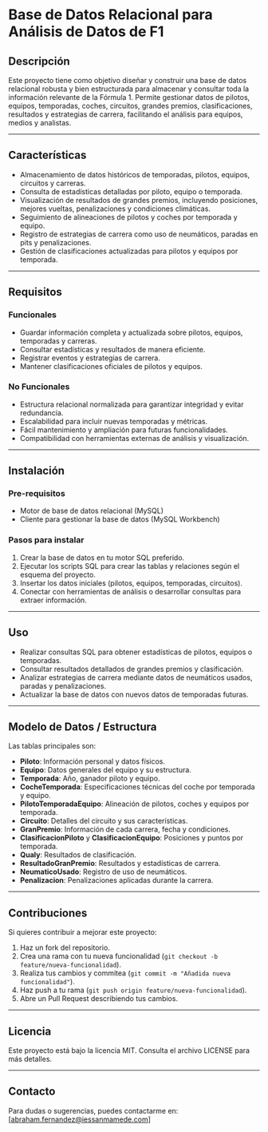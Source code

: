 # Base de Datos Relacional para Análisis de Datos de F1

## Descripción
Este proyecto tiene como objetivo diseñar y construir una base de datos relacional robusta y bien estructurada para almacenar y consultar toda la información relevante de la Fórmula 1. Permite gestionar datos de pilotos, equipos, temporadas, coches, circuitos, grandes premios, clasificaciones, resultados y estrategias de carrera, facilitando el análisis para equipos, medios y analistas.

---

## Características
- Almacenamiento de datos históricos de temporadas, pilotos, equipos, circuitos y carreras.
- Consulta de estadísticas detalladas por piloto, equipo o temporada.
- Visualización de resultados de grandes premios, incluyendo posiciones, mejores vueltas, penalizaciones y condiciones climáticas.
- Seguimiento de alineaciones de pilotos y coches por temporada y equipo.
- Registro de estrategias de carrera como uso de neumáticos, paradas en pits y penalizaciones.
- Gestión de clasificaciones actualizadas para pilotos y equipos por temporada.

---

## Requisitos

### Funcionales
- Guardar información completa y actualizada sobre pilotos, equipos, temporadas y carreras.
- Consultar estadísticas y resultados de manera eficiente.
- Registrar eventos y estrategias de carrera.
- Mantener clasificaciones oficiales de pilotos y equipos.

### No Funcionales
- Estructura relacional normalizada para garantizar integridad y evitar redundancia.
- Escalabilidad para incluir nuevas temporadas y métricas.
- Fácil mantenimiento y ampliación para futuras funcionalidades.
- Compatibilidad con herramientas externas de análisis y visualización.

---

## Instalación

### Pre-requisitos
- Motor de base de datos relacional (MySQL)
- Cliente para gestionar la base de datos (MySQL Workbench)

### Pasos para instalar
1. Crear la base de datos en tu motor SQL preferido.
2. Ejecutar los scripts SQL para crear las tablas y relaciones según el esquema del proyecto.
3. Insertar los datos iniciales (pilotos, equipos, temporadas, circuitos).
4. Conectar con herramientas de análisis o desarrollar consultas para extraer información.

---

## Uso

- Realizar consultas SQL para obtener estadísticas de pilotos, equipos o temporadas.
- Consultar resultados detallados de grandes premios y clasificación.
- Analizar estrategias de carrera mediante datos de neumáticos usados, paradas y penalizaciones.
- Actualizar la base de datos con nuevos datos de temporadas futuras.

---

## Modelo de Datos / Estructura

Las tablas principales son:

- **Piloto**: Información personal y datos físicos.
- **Equipo**: Datos generales del equipo y su estructura.
- **Temporada**: Año, ganador piloto y equipo.
- **CocheTemporada**: Especificaciones técnicas del coche por temporada y equipo.
- **PilotoTemporadaEquipo**: Alineación de pilotos, coches y equipos por temporada.
- **Circuito**: Detalles del circuito y sus características.
- **GranPremio**: Información de cada carrera, fecha y condiciones.
- **ClasificacionPiloto** y **ClasificacionEquipo**: Posiciones y puntos por temporada.
- **Qualy**: Resultados de clasificación.
- **ResultadoGranPremio**: Resultados y estadísticas de carrera.
- **NeumaticoUsado**: Registro de uso de neumáticos.
- **Penalizacion**: Penalizaciones aplicadas durante la carrera.

---

## Contribuciones

Si quieres contribuir a mejorar este proyecto:

1. Haz un fork del repositorio.
2. Crea una rama con tu nueva funcionalidad (`git checkout -b feature/nueva-funcionalidad`).
3. Realiza tus cambios y commitea (`git commit -m "Añadida nueva funcionalidad"`).
4. Haz push a tu rama (`git push origin feature/nueva-funcionalidad`).
5. Abre un Pull Request describiendo tus cambios.

---

## Licencia

Este proyecto está bajo la licencia MIT. Consulta el archivo LICENSE para más detalles.

---

## Contacto

Para dudas o sugerencias, puedes contactarme en:  
[abraham.fernandez@iessanmamede.com]
